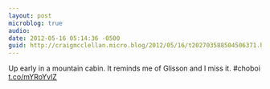 ```yaml
---
layout: post
microblog: true
audio: 
date: 2012-05-16 05:14:36 -0500
guid: http://craigmcclellan.micro.blog/2012/05/16/t202703588504506371.html
---
```

Up early in a mountain cabin. It reminds me of Glisson and I miss it. #choboi [t.co/mYRoYvlZ](http://t.co/mYRoYvlZ)
